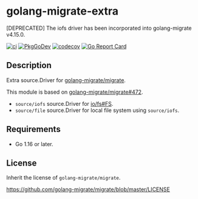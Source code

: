 # golang-migrate-extra

[DEPRECATED] The iofs driver has been incorporated into golang-migrate v4.15.0.

[![ci](https://github.com/johejo/golang-migrate-extra/workflows/ci/badge.svg?branch=main)](https://github.com/johejo/golang-migrate-extra/actions?query=workflow%3Aci)
[![PkgGoDev](https://pkg.go.dev/badge/github.com/johejo/golang-migrate-extra)](https://pkg.go.dev/github.com/johejo/golang-migrate-extra)
[![codecov](https://codecov.io/gh/johejo/golang-migrate-extra/branch/main/graph/badge.svg)](https://codecov.io/gh/johejo/golang-migrate-extra)
[![Go Report Card](https://goreportcard.com/badge/github.com/johejo/golang-migrate-extra)](https://goreportcard.com/report/github.com/johejo/golang-migrate-extra)

## Description

Extra source.Driver for [golang-migrate/migrate](https://github.com/golang-migrate/migrate).

This module is based on [golang-migrate/migrate#472](https://github.com/golang-migrate/migrate/pull/472).

- `source/iofs` source.Driver for [io/fs#FS](https://tip.golang.org/pkg/io/fs/).
- `source/file` source.Driver for local file system using `source/iofs`.

## Requirements

- Go 1.16 or later.

## License

Inherit the license of `golang-migrate/migrate`.

https://github.com/golang-migrate/migrate/blob/master/LICENSE
